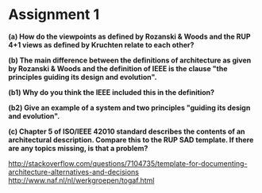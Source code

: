 # Assignment 1

**(a) How do the viewpoints as defined by Rozanski & Woods and the RUP 4+1 views as defined by Kruchten relate to each other?**



**(b) The main difference between the definitions of architecture as given by Rozanski & Woods and the definition of IEEE is the clause "the principles guiding its design and evolution".**

**(b1) Why do you think the IEEE included this in the definition?**



**(b2) Give an example of a system and two principles "guiding its design and evolution".**



**(c) Chapter 5 of ISO/IEEE 42010 standard describes the contents of an architectural description. Compare this to the RUP SAD template. If there are any topics missing, is that a problem?**




http://stackoverflow.com/questions/7104735/template-for-documenting-architecture-alternatives-and-decisions
http://www.naf.nl/nl/werkgroepen/togaf.html


